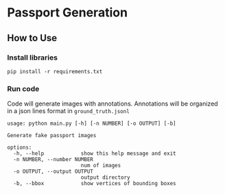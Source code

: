 # Passport Generation
## How to Use
### Install libraries
`pip install -r requirements.txt`

### Run code
Code will generate images with annotations.
Annotations will be organized in a json lines format in `ground_truth.jsonl`
```
usage: python main.py [-h] [-n NUMBER] [-o OUTPUT] [-b]

Generate fake passport images

options:
  -h, --help            show this help message and exit
  -n NUMBER, --number NUMBER
                        num of images
  -o OUTPUT, --output OUTPUT
                        output directory
  -b, --bbox            show vertices of bounding boxes
```
